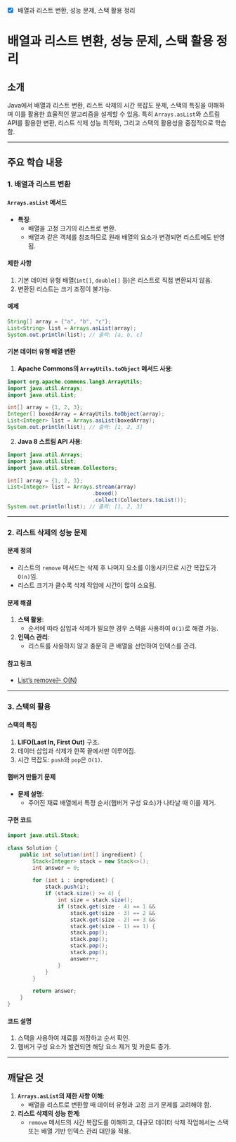 - [x] 배열과 리스트 변환, 성능 문제, 스택 활용 정리

# 배열과 리스트 변환, 성능 문제, 스택 활용 정리

## 소개
Java에서 배열과 리스트 변환, 리스트 삭제의 시간 복잡도 문제, 스택의 특징을 이해하며 이를 활용한 효율적인 알고리즘을 설계할 수 있음. 특히 `Arrays.asList`와 스트림 API를 활용한 변환, 리스트 삭제 성능 최적화, 그리고 스택의 활용성을 중점적으로 학습함.

---

## 주요 학습 내용

### 1. 배열과 리스트 변환
#### `Arrays.asList` 메서드
- **특징**:
  - 배열을 고정 크기의 리스트로 변환.
  - 배열과 같은 객체를 참조하므로 원래 배열의 요소가 변경되면 리스트에도 반영됨.

#### 제한 사항
1. 기본 데이터 유형 배열(`int[]`, `double[]` 등)은 리스트로 직접 변환되지 않음.
2. 변환된 리스트는 크기 조정이 불가능.

#### 예제
```java
String[] array = {"a", "b", "c"};
List<String> list = Arrays.asList(array);
System.out.println(list); // 출력: [a, b, c]
```

#### 기본 데이터 유형 배열 변환
1. **Apache Commons의 `ArrayUtils.toObject` 메서드 사용**:
```java
import org.apache.commons.lang3.ArrayUtils;
import java.util.Arrays;
import java.util.List;

int[] array = {1, 2, 3};
Integer[] boxedArray = ArrayUtils.toObject(array);
List<Integer> list = Arrays.asList(boxedArray);
System.out.println(list); // 출력: [1, 2, 3]
```

2. **Java 8 스트림 API 사용**:
```java
import java.util.Arrays;
import java.util.List;
import java.util.stream.Collectors;

int[] array = {1, 2, 3};
List<Integer> list = Arrays.stream(array)
                           .boxed()
                           .collect(Collectors.toList());
System.out.println(list); // 출력: [1, 2, 3]
```

---

### 2. 리스트 삭제의 성능 문제
#### 문제 정의
- 리스트의 `remove` 메서드는 삭제 후 나머지 요소를 이동시키므로 시간 복잡도가 `O(n)`임.
- 리스트 크기가 클수록 삭제 작업에 시간이 많이 소요됨.

#### 문제 해결
1. **스택 활용**:
   - 순서에 따라 삽입과 삭제가 필요한 경우 스택을 사용하여 `O(1)`로 해결 가능.
2. **인덱스 관리**:
   - 리스트를 사용하지 않고 충분히 큰 배열을 선언하여 인덱스를 관리.

#### 참고 링크
- [List’s remove는 O(N)](https://codingdog.tistory.com/entry/java-ArrayList-remove-%EB%A9%94%EC%86%8C%EB%93%9C%EC%97%90-%EB%8C%80%ED%95%B4-%EC%95%8C%EC%95%84%EB%B4%85%EC%8B%9C%EB%8B%A4)

---

### 3. 스택의 활용
#### 스택의 특징
1. **LIFO(Last In, First Out)** 구조.
2. 데이터 삽입과 삭제가 한쪽 끝에서만 이루어짐.
3. 시간 복잡도: `push`와 `pop`은 `O(1)`.

#### 햄버거 만들기 문제
- **문제 설명**:
  - 주어진 재료 배열에서 특정 순서(햄버거 구성 요소)가 나타날 때 이를 제거.

#### 구현 코드
```java
import java.util.Stack;

class Solution {
    public int solution(int[] ingredient) {
        Stack<Integer> stack = new Stack<>();
        int answer = 0;

        for (int i : ingredient) {
            stack.push(i);
            if (stack.size() >= 4) {
                int size = stack.size();
                if (stack.get(size - 4) == 1 &&
                    stack.get(size - 3) == 2 &&
                    stack.get(size - 2) == 3 &&
                    stack.get(size - 1) == 1) {
                    stack.pop();
                    stack.pop();
                    stack.pop();
                    stack.pop();
                    answer++;
                }
            }
        }

        return answer;
    }
}
```

#### 코드 설명
1. 스택을 사용하여 재료를 저장하고 순서 확인.
2. 햄버거 구성 요소가 발견되면 해당 요소 제거 및 카운트 증가.

---

## 깨달은 것
1. **`Arrays.asList`의 제한 사항 이해**:
   - 배열을 리스트로 변환할 때 데이터 유형과 고정 크기 문제를 고려해야 함.
2. **리스트 삭제의 성능 한계**:
   - `remove` 메서드의 시간 복잡도를 이해하고, 대규모 데이터 삭제 작업에서는 스택 또는 배열 기반 인덱스 관리 대안을 적용.


